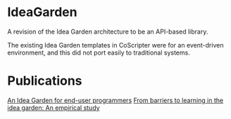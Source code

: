 IdeaGarden
==========

A revision of the Idea Garden architecture to be an API-based library.

The existing Idea Garden templates in CoScripter were for an event-driven environment, and this did not port easily to traditional systems.

Publications
============

[An Idea Garden for end-user programmers](http://dl.acm.org/citation.cfm?id=2212864)
[From barriers to learning in the idea garden: An empirical study](http://ieeexplore.ieee.org/xpls/abs_all.jsp?arnumber=6344483&tag=1)
